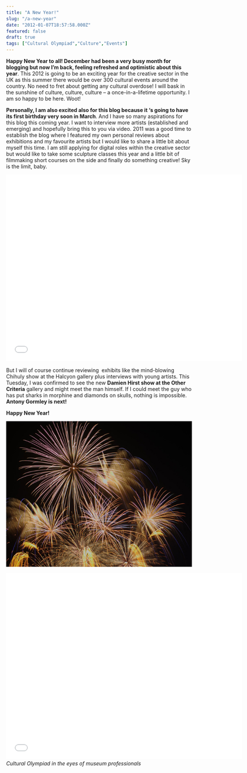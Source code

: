 ```yaml
---
title: "A New Year!"
slug: "/a-new-year"
date: "2012-01-07T18:57:58.000Z"
featured: false
draft: true
tags: ["Cultural Olympiad","Culture","Events"]
---
```



**Happy New Year to all! December had been a very busy month for blogging but now I’m back, feeling refreshed and optimistic about this year**. This 2012 is going to be an exciting year for the creative sector in the UK as this summer there would be over 300 cultural events around the country. No need to fret about getting any cultural overdose! I will bask in the sunshine of culture, culture, culture – a once-in-a-lifetime opportunity. I am so happy to be here. Woot!

**Personally, I am also excited also for this blog because it ‘s going to have its first birthday very soon in March**. And I have so many aspirations for this blog this coming year. I want to interview more artists (established and emerging) and hopefully bring this to you via video. 2011 was a good time to establish the blog where I featured my own personal reviews about exhibitions and my favourite artists but I would like to share a little bit about myself this time. I am still applying for digital roles within the creative sector but would like to take some sculpture classes this year and a little bit of filmmaking short courses on the side and finally do something creative! Sky is the limit, baby.

<span class="youtube"><iframe allowfullscreen="" class="youtube-player" frameborder="0" height="505" src="//www.youtube.com/embed/J--WBdwnyvI?wmode=transparent&fs=1&hl=en&modestbranding=1&iv_load_policy=3&showsearch=0&rel=0&theme=dark" title="YouTube video player" type="text/html" width="640"></iframe></span>

But I will of course continue reviewing  exhibits like the mind-blowing Chihuly show at the Halcyon gallery plus interviews with young artists. This Tuesday, I was confirmed to see the new **Damien Hirst show at the Other Criteria** gallery and might meet the man himself. If I could meet the guy who has put sharks in morphine and diamonds on skulls, nothing is impossible. **Antony Gormley is next!**

**Happy New Year!**

[![](./images/fireworks_g1lxm3.jpg "fireworks")](./images/fireworks_g1lxm3.jpg)

<span class="youtube"><iframe allowfullscreen="" class="youtube-player" frameborder="0" height="505" src="//www.youtube.com/embed/VjG7614zTD8?wmode=transparent&fs=1&hl=en&modestbranding=1&iv_load_policy=3&showsearch=0&rel=0&theme=dark" title="YouTube video player" type="text/html" width="640"></iframe></span>  
*Cultural Olympiad in the eyes of museum professionals*



